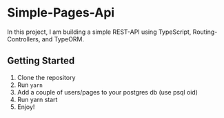 # Simple-Pages-Api

In this project, I am building a simple REST-API using TypeScript, Routing-Controllers, and TypeORM. 

## Getting Started
1. Clone the repository
2. Run `yarn`
3. Add a couple of users/pages to your postgres db (use psql oid)
4. Run yarn start
5. Enjoy!
